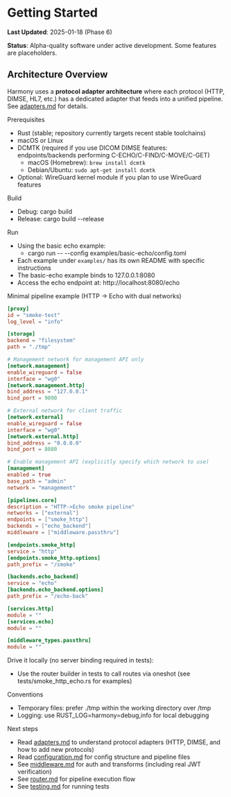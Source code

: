 # Getting Started

**Last Updated**: 2025-01-18 (Phase 6)

**Status**: Alpha-quality software under active development. Some features are placeholders.

## Architecture Overview

Harmony uses a **protocol adapter architecture** where each protocol (HTTP, DIMSE, HL7, etc.) has a dedicated adapter that feeds into a unified pipeline. See [adapters.md](adapters.md) for details.

Prerequisites
- Rust (stable; repository currently targets recent stable toolchains)
- macOS or Linux
- DCMTK (required if you use DICOM DIMSE features: endpoints/backends performing C-ECHO/C-FIND/C-MOVE/C-GET)
  - macOS (Homebrew): `brew install dcmtk`
  - Debian/Ubuntu: `sudo apt-get install dcmtk`
- Optional: WireGuard kernel module if you plan to use WireGuard features

Build
- Debug: cargo build
- Release: cargo build --release

Run
- Using the basic echo example:
  - cargo run -- --config examples/basic-echo/config.toml
- Each example under `examples/` has its own README with specific instructions
- The basic-echo example binds to 127.0.0.1:8080
- Access the echo endpoint at: http://localhost:8080/echo

Minimal pipeline example (HTTP -> Echo with dual networks)
```toml
[proxy]
id = "smoke-test"
log_level = "info"

[storage]
backend = "filesystem"
path = "./tmp"

# Management network for management API only
[network.management]
enable_wireguard = false
interface = "wg0"
[network.management.http]
bind_address = "127.0.0.1"
bind_port = 9090

# External network for client traffic
[network.external]
enable_wireguard = false
interface = "wg0"
[network.external.http]
bind_address = "0.0.0.0"
bind_port = 8080

# Enable management API (explicitly specify which network to use)
[management]
enabled = true
base_path = "admin"
network = "management"

[pipelines.core]
description = "HTTP->Echo smoke pipeline"
networks = ["external"]
endpoints = ["smoke_http"]
backends = ["echo_backend"]
middleware = ["middleware.passthru"]

[endpoints.smoke_http]
service = "http"
[endpoints.smoke_http.options]
path_prefix = "/smoke"

[backends.echo_backend]
service = "echo"
[backends.echo_backend.options]
path_prefix = "/echo-back"

[services.http]
module = ""
[services.echo]
module = ""

[middleware_types.passthru]
module = ""
```

Drive it locally (no server binding required in tests):
- Use the router builder in tests to call routes via oneshot (see tests/smoke_http_echo.rs for examples)

Conventions
- Temporary files: prefer ./tmp within the working directory over /tmp
- Logging: use RUST_LOG=harmony=debug,info for local debugging

Next steps
- Read [adapters.md](adapters.md) to understand protocol adapters (HTTP, DIMSE, and how to add new protocols)
- Read [configuration.md](configuration.md) for config structure and pipeline files
- See [middleware.md](middleware.md) for auth and transforms (including real JWT verification)
- See [router.md](router.md) for pipeline execution flow
- See [testing.md](testing.md) for running tests
